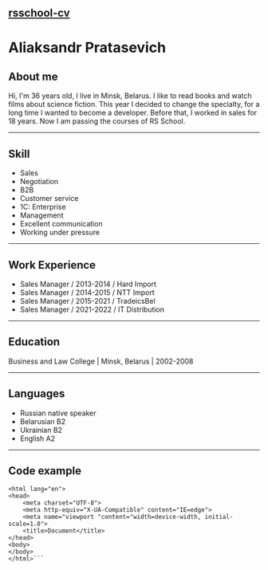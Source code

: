 ## [**rsschool-cv**](https://alexprotasevich.github.io/rsschool-cv/cv)

# Aliaksandr Pratasevich

## About me
Hi, I'm 36 years old, I live in Minsk, Belarus. I like to read books and watch films about science fiction. This year I decided to change the specialty, for a long time I wanted to become a developer. Before that, I worked in sales for 18 years. Now I am passing the courses of RS School.

---

## Skill
* Sales
* Negotiation
* B2B
* Сustomer service
* 1C: Enterprise
* Management
* Excellent communication
* Working under pressure

---

## Work Experience
* Sales Manager / 2013-2014 / Hard Import
* Sales Manager / 2014-2015 / NTT Import
* Sales Manager / 2015-2021 / TradeicsBel
* Sales Manager / 2021-2022 / IT Distribution

---

## Education
Business and Law Сollege |
Minsk, Belarus |
2002-2008

---

## Languages
* Russian native speaker
* Belarusian B2
* Ukrainian B2
* English A2

---

## Code example
```<!DOCTYPE html>
<html lang="en">
<head>
    <meta charset="UTF-8">
    <meta http-equiv="X-UA-Compatible" content="IE=edge">
    <meta name="viewport "content="width=device-width, initial-scale=1.0">
    <title>Document</title>
</head>
<body>
</body>
</html>```

